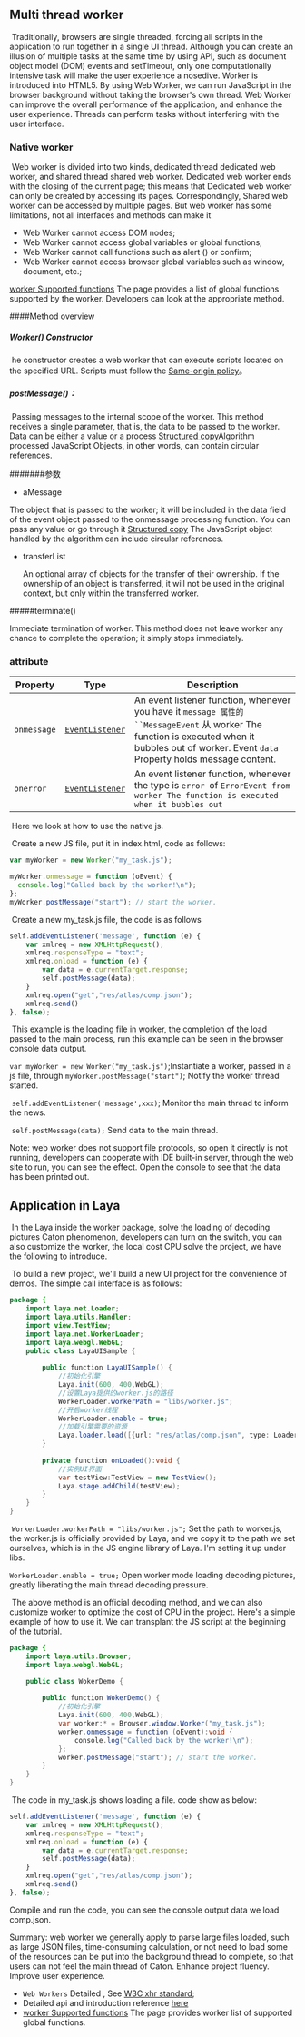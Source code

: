 ## Multi thread worker

​	Traditionally, browsers are single threaded, forcing all scripts in the application to run together in a single UI thread. Although you can create an illusion of multiple tasks at the same time by using API, such as document object model (DOM) events and setTimeout, only one computationally intensive task will make the user experience a nosedive. Worker is introduced into HTML5. By using Web Worker, we can run JavaScript in the browser background without taking the browser's own thread. Web Worker can improve the overall performance of the application, and enhance the user experience. Threads can perform tasks without interfering with the user interface.

### Native worker

​	Web worker is divided into two kinds, dedicated thread dedicated web worker, and shared thread shared web worker. Dedicated web worker ends with the closing of the current page; this means that Dedicated web worker can only be created by accessing its pages. Correspondingly, Shared web worker can be accessed by multiple pages. But web worker has some limitations, not all interfaces and methods can make it

- Web Worker cannot access DOM nodes;
- Web Worker cannot access global variables or global functions;
- Web Worker cannot call functions such as alert () or confirm;
- Web Worker  cannot access browser global variables such as window, document, etc.;

 [worker Supported functions](https://developer.mozilla.org/En/DOM/Worker/Functions_available_to_workers) The page provides a list of global functions supported by the worker. Developers can look at the appropriate method.

####Method overview

##### Worker() Constructor

​	he constructor creates a web worker that can execute scripts located on the specified URL. Scripts must follow the [Same-origin policy](https://developer.mozilla.org/en/Same_origin_policy_for_JavaScript)。

##### postMessage()：

​	Passing messages to the internal scope of the worker. This method receives a single parameter, that is, the data to be passed to the worker. Data can be either a value or a process [Structured copy](http://www.whatwg.org/specs/web-apps/current-work/multipage/common-dom-interfaces.html#transferable)Algorithm processed JavaScript Objects, in other words, can contain circular references.

#######参数

- aMessage

 The object that is passed to the worker; it will be included in the data field of the event object passed to the onmessage processing function. You can pass any value or go through it [Structured copy](http://www.whatwg.org/specs/web-apps/current-work/multipage/common-dom-interfaces.html#transferable) The JavaScript object handled by the algorithm can include circular references.

- transferList

  An optional array of objects for the transfer of their ownership. If the ownership of an object is transferred, it will not be used in the original context, but only within the transferred worker.

#####terminate()

  Immediate termination of worker. This method does not leave worker any chance to complete the operation; it simply stops immediately.

### attribute

| Property    | Type                                     | Description                              |
| ----------- | ---------------------------------------- | ---------------------------------------- |
| `onmessage` | [`EventListener`](https://developer.mozilla.org/zh-CN/docs/Web/API/EventListener) | An event listener function, whenever you have it `message 属性的 ``MessageEvent` 从 worker The function is executed when it bubbles out of worker. Event `data` Property holds message content. |
| `onerror`   | [`EventListener`](https://developer.mozilla.org/zh-CN/docs/Web/API/EventListener) | An event listener function, whenever the type is  `error `of  `ErrorEvent from worker The function is executed when it bubbles out` |

​	Here we look at how to use the native js.

​	Create a new JS file, put it in index.html, code as follows:

```javascript
var myWorker = new Worker("my_task.js");

myWorker.onmessage = function (oEvent) {
  console.log("Called back by the worker!\n");
};
myWorker.postMessage("start"); // start the worker.
```

​	Create a new my_task.js file, the code is as follows

```javascript
self.addEventListener('message', function (e) {
    var xmlreq = new XMLHttpRequest();
    xmlreq.responseType = "text";
    xmlreq.onload = function (e) {
        var data = e.currentTarget.response;
        self.postMessage(data);
    }
    xmlreq.open("get","res/atlas/comp.json");
    xmlreq.send()
}, false);
```

​	This example is the loading file in worker, the completion of the load passed to the main process, run this example can be seen in the browser console data output.

`var myWorker = new Worker("my_task.js")`;Instantiate a worker, passed in a js file, through `myWorker.postMessage("start")`; Notify the worker thread started.

​	`self.addEventListener('message',xxx)`; Monitor the main thread to inform the news.

​	`self.postMessage(data);` Send data to the main thread.

Note: web worker does not support file protocols, so open it directly is not running, developers can cooperate with IDE built-in server, through the web site to run, you can see the effect. Open the console to see that the data has been printed out.



## Application in Laya

​	In the Laya inside the worker package, solve the loading of decoding pictures Caton phenomenon, developers can turn on the switch, you can also customize the worker, the local cost CPU solve the project, we have the following to introduce.

​	To build a new project, we'll build a new UI project for the convenience of demos. The simple call interface is as follows:

```java
package {
	import laya.net.Loader;
	import laya.utils.Handler;
	import view.TestView;
	import laya.net.WorkerLoader;
	import laya.webgl.WebGL;
	public class LayaUISample {
		
		public function LayaUISample() {
			//初始化引擎
			Laya.init(600, 400,WebGL);
			//设置Laya提供的worker.js的路径
			WorkerLoader.workerPath = "libs/worker.js";
			//开启worker线程
            WorkerLoader.enable = true;
			//加载引擎需要的资源
			Laya.loader.load([{url: "res/atlas/comp.json", type: Loader.ATLAS}], Handler.create(this, onLoaded));
		}
		
		private function onLoaded():void {
			//实例UI界面
			var testView:TestView = new TestView();
			Laya.stage.addChild(testView);
		}
	}
}
```

​	`WorkerLoader.workerPath = "libs/worker.js";` Set the path to worker.js, the worker.js is officially provided by Laya, and we copy it to the path we set ourselves, which is in the JS engine library of Laya. I'm setting it up under libs.

`WorkerLoader.enable = true;` Open worker mode loading decoding pictures, greatly liberating the main thread decoding pressure.

​	The above method is an official decoding method, and we can also customize worker to optimize the cost of CPU in the project. Here's a simple example of how to use it. We can transplant the JS script at the beginning of the tutorial.

```java
package {
	import laya.utils.Browser;
	import laya.webgl.WebGL;

	public class WokerDemo {
		
		public function WokerDemo() {
			//初始化引擎
			Laya.init(600, 400,WebGL);
			var worker:* = Browser.window.Worker("my_task.js");
            worker.onmessage = function (oEvent):void {
                console.log("Called back by the worker!\n");
            };
            worker.postMessage("start"); // start the worker.
		}
	}
}
```

​	The code in my_task.js shows loading a file. code show as below:

```javascript
self.addEventListener('message', function (e) {
    var xmlreq = new XMLHttpRequest();
    xmlreq.responseType = "text";
    xmlreq.onload = function (e) {
        var data = e.currentTarget.response;
        self.postMessage(data);
    }
    xmlreq.open("get","res/atlas/comp.json");
    xmlreq.send()
}, false);
```

Compile and run the code, you can see the console output data we load comp.json.

Summary: web worker we generally apply to parse large files loaded, such as large JSON files, time-consuming calculation, or not need to load some of the resources can be put into the background thread to complete, so that users can not feel the main thread of Caton. Enhance project fluency. Improve user experience.

- `Web Workers` Detailed , See [W3C xhr standard](https://www.w3.org/TR/workers/);
- Detailed api and introduction reference [here](https://developer.mozilla.org/en-US/docs/Web/API/Worker/)
-  [worker Supported functions](https://developer.mozilla.org/En/DOM/Worker/Functions_available_to_workers) The page provides worker list of supported global functions.
